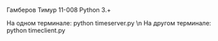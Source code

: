 Гамберов Тимур 11-008
Python 3.+

На одном терминале: python timeserver.py \n
На другом терминале: python timeclient.py
